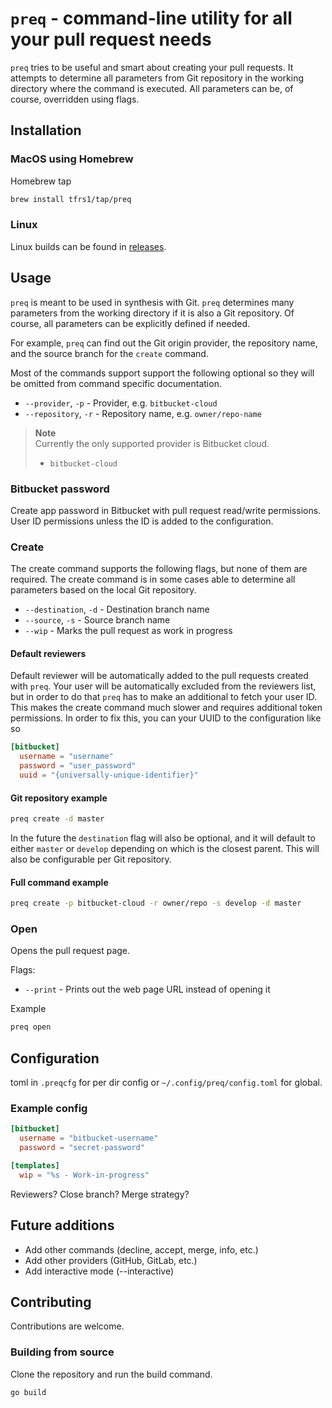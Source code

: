 # `preq` - command-line utility for all your pull request needs

`preq` tries to be useful and smart about creating your pull requests. It attempts to determine all parameters from Git repository in the working directory where the command is executed. All parameters can be, of course, overridden using flags.

## Installation

### MacOS using Homebrew

Homebrew tap
```bash
brew install tfrs1/tap/preq
```

### Linux

Linux builds can be found in [releases](https://github.com/tfrs1/preq/releases).

## Usage

`preq` is meant to be used in synthesis with Git. `preq` determines many parameters from the working directory if it is also a Git repository. Of course, all parameters can be explicitly defined if needed.

For example, `preq` can find out the Git origin provider, the repository name, and the source branch for the `create` command.

Most of the commands support support the following optional so they will be omitted from command specific documentation.

- `--provider`, `-p` - Provider, e.g. `bitbucket-cloud`
- `--repository`, `-r` - Repository name, e.g. `owner/repo-name`

> __Note__  
> Currently the only supported provider is Bitbucket cloud.
> - `bitbucket-cloud`

### Bitbucket password

Create app password in Bitbucket with pull request read/write permissions. User ID permissions unless the ID is added to the configuration.

### Create

The create command supports the following flags, but none of them are required. The create command is in some cases able to determine all parameters based on the local Git repository.

- `--destination`, `-d` - Destination branch name
- `--source`, `-s` - Source branch name
- `--wip` - Marks the pull request as work in progress

#### Default reviewers

Default reviewer will be automatically added to the pull requests created with `preq`. Your user will be automatically excluded from the reviewers list, but in order to do that `preq` has to make an additional to fetch your user ID. This makes the create command much slower and requires additional token permissions. In order to fix this, you can your UUID to the configuration like so

```toml
[bitbucket]
  username = "username"
  password = "user_password"
  uuid = "{universally-unique-identifier}"
```

#### Git repository example
```bash
preq create -d master
```
In the future the `destination` flag will also be optional, and it will default to either `master` or `develop` depending on which is the closest parent. This will also be configurable per Git repository.

#### Full command example
```bash
preq create -p bitbucket-cloud -r owner/repo -s develop -d master
```

### Open

Opens the pull request page.

Flags:
- `--print` - Prints out the web page URL instead of opening it

Example
```bash
preq open
```

## Configuration

toml in `.preqcfg` for per dir config or `~/.config/preq/config.toml` for global.

### Example config
```toml
[bitbucket]
  username = "bitbucket-username"
  password = "secret-password"

[templates]
  wip = "%s - Work-in-progress"
```

Reviewers?
Close branch?
Merge strategy?

## Future additions

- Add other commands (decline, accept, merge, info, etc.)
- Add other providers (GitHub, GitLab, etc.)
- Add interactive mode (--interactive)


## Contributing

Contributions are welcome.

### Building from source

Clone the repository and run the build command.
```
go build
```
